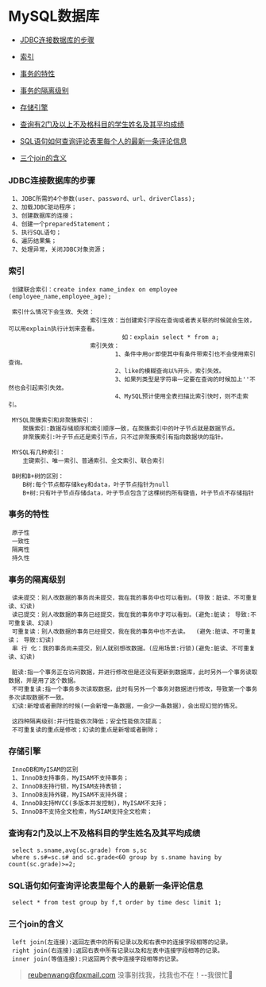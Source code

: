 # MySQL数据库

 - [JDBC连接数据库的步骤](#JDBC连接数据库的步骤)
 
 - [索引](#索引)
 
 - [事务的特性](#事务的特性)
 
 - [事务的隔离级别](#事务的隔离级别)
 
 - [存储引擎](#存储引擎)
 
 - [查询有2门及以上不及格科目的学生姓名及其平均成绩](#查询有2门及以上不及格科目的学生姓名及其平均成绩)
 
 - [SQL语句如何查询评论表里每个人的最新一条评论信息](#SQL语句如何查询评论表里每个人的最新一条评论信息)
 
 - [三个join的含义](#三个join的含义)
 
 ### JDBC连接数据库的步骤
 
     1、JDBC所需的4个参数(user、password、url、driverClass);
     2、加载JDBC驱动程序；
     3、创建数据库的连接；
     4、创建一个preparedStatement；
     5、执行SQL语句；
     6、遍历结果集；
     7、处理异常，关闭JDBC对象资源；
 
 ### 索引
 
     创建联合索引：create index name_index on employee (employee_name,employee_age);
     
     索引什么情况下会生效、失效：
                           索引生效：当创建索引字段在查询或者表关联的时候就会生效，可以用explain执行计划来查看。
                                    如：explain select * from a;
                           索引失效：
                                  1、条件中用or即使其中有条件带索引也不会使用索引查询。
                                  2、like的模糊查询以%开头，索引失效。
                                  3、如果列类型是字符串一定要在查询的时候加上''不然也会引起索引失效。
                                  4、MySQL预计使用全表扫描比索引快时，则不走索引。

     MYSQL聚簇索引和非聚簇索引：
        聚簇索引:数据存储顺序和索引顺序一致，在聚簇索引中的叶子节点就是数据节点。
        非聚簇索引:叶子节点还是索引节点，只不过非聚簇索引有指向数据块的指针。
     
     MYSQL有几种索引：
        主键索引、唯一索引、普通索引、全文索引、联合索引
        
     B树和B+树的区别：
        B树:每个节点都存储key和data，叶子节点指针为null
        B+树:只有叶子节点存储data，叶子节点包含了这棵树的所有键值，叶子节点不存储指针
           
 ### 事务的特性
 
     原子性
     一致性
     隔离性
     持久性
     
 ### 事务的隔离级别
     
     读未提交：别人改数据的事务尚未提交，我在我的事务中也可以看到。(导致：脏读、不可重复读、幻读)
     读已提交：别人改数据的事务已经提交，我在我的事务中才可以看到。(避免:脏读； 导致:不可重复读、幻读)
     可重复读：别人改数据的事务已经提交，我在我的事务中也不去读。  (避免:脏读、不可重复读； 导致:幻读)
     串 行 化：我的事务尚未提交，别人就别想改数据。(应用场景:行锁)(避免:脏读、不可重复读、幻读)
     
     脏读:指一个事务正在访问数据，并进行修改但是还没有更新到数据库，此时另外一个事务读取数据，并是用了这个数据。
     不可重复读:指一个事务多次读取数据，此时有另外一个事务对数据进行修改，导致第一个事务多次读取数据不一致。
     幻读:新增或者删除的时候(一会新增一条数据，一会少一条数据)，会出现幻觉的情况。
     
     这四种隔离级别:并行性能依次降低；安全性能依次提高；
     不可重复读的重点是修改；幻读的重点是新增或者删除；
  
 ### 存储引擎
    
     InnoDB和MyISAM的区别
     1、InnoDB支持事务，MyISAM不支持事务；
     2、InnoDB支持行锁，MyISAM支持表锁；
     3、InnoDB支持外键，MyISAM不支持外键；
     4、InnoDB支持MVCC(多版本并发控制)，MyISAM不支持；
     5、InnoDB不支持全文检索，MySIAM支持全文检索；
 
 ### 查询有2门及以上不及格科目的学生姓名及其平均成绩
 
     select s.sname,avg(sc.grade) from s,sc
     where s.s#=sc.s# and sc.grade<60 group by s.sname having by count(sc.grade)>=2; 
     
 ### SQL语句如何查询评论表里每个人的最新一条评论信息
     
     select * from test group by f,t order by time desc limit 1;
     
 ### 三个join的含义
 
     left join(左连接):返回左表中的所有记录以及和右表中的连接字段相等的记录。
     right join(右连接):返回右表中所有记录以及和左表中连接字段相等的记录。
     inner join(等值连接):只返回两个表中连接字段相等的记录。         
     
> reubenwang@foxmail.com
> 没事别找我，找我也不在！--我很忙🦆
